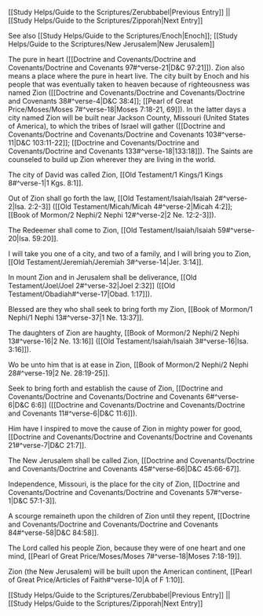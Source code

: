 [[Study Helps/Guide to the Scriptures/Zerubbabel|Previous Entry]]  ||  [[Study Helps/Guide to the Scriptures/Zipporah|Next Entry]]

 See also [[Study Helps/Guide to the Scriptures/Enoch|Enoch]]; [[Study Helps/Guide to the Scriptures/New Jerusalem|New Jerusalem]]

 The pure in heart ([[Doctrine and Covenants/Doctrine and Covenants/Doctrine and Covenants 97#^verse-21|D&C 97:21]]). Zion also means a place where the pure in heart live. The city built by Enoch and his people that was eventually taken to heaven because of righteousness was named Zion ([[Doctrine and Covenants/Doctrine and Covenants/Doctrine and Covenants 38#^verse-4|D&C 38:4]]; [[Pearl of Great Price/Moses/Moses 7#^verse-18|Moses 7:18-21, 69]]). In the latter days a city named Zion will be built near Jackson County, Missouri (United States of America), to which the tribes of Israel will gather ([[Doctrine and Covenants/Doctrine and Covenants/Doctrine and Covenants 103#^verse-11|D&C 103:11-22]]; [[Doctrine and Covenants/Doctrine and Covenants/Doctrine and Covenants 133#^verse-18|133:18]]). The Saints are counseled to build up Zion wherever they are living in the world.

 The city of David was called Zion, [[Old Testament/1 Kings/1 Kings 8#^verse-1|1 Kgs. 8:1]].

 Out of Zion shall go forth the law, [[Old Testament/Isaiah/Isaiah 2#^verse-2|Isa. 2:2-3]] ([[Old Testament/Micah/Micah 4#^verse-2|Micah 4:2]]; [[Book of Mormon/2 Nephi/2 Nephi 12#^verse-2|2 Ne. 12:2-3]]).

 The Redeemer shall come to Zion, [[Old Testament/Isaiah/Isaiah 59#^verse-20|Isa. 59:20]].

 I will take you one of a city, and two of a family, and I will bring you to Zion, [[Old Testament/Jeremiah/Jeremiah 3#^verse-14|Jer. 3:14]].

 In mount Zion and in Jerusalem shall be deliverance, [[Old Testament/Joel/Joel 2#^verse-32|Joel 2:32]] ([[Old Testament/Obadiah#^verse-17|Obad. 1:17]]).

 Blessed are they who shall seek to bring forth my Zion, [[Book of Mormon/1 Nephi/1 Nephi 13#^verse-37|1 Ne. 13:37]].

 The daughters of Zion are haughty, [[Book of Mormon/2 Nephi/2 Nephi 13#^verse-16|2 Ne. 13:16]] ([[Old Testament/Isaiah/Isaiah 3#^verse-16|Isa. 3:16]]).

 Wo be unto him that is at ease in Zion, [[Book of Mormon/2 Nephi/2 Nephi 28#^verse-19|2 Ne. 28:19-25]].

 Seek to bring forth and establish the cause of Zion, [[Doctrine and Covenants/Doctrine and Covenants/Doctrine and Covenants 6#^verse-6|D&C 6:6]] ([[Doctrine and Covenants/Doctrine and Covenants/Doctrine and Covenants 11#^verse-6|D&C 11:6]]).

 Him have I inspired to move the cause of Zion in mighty power for good, [[Doctrine and Covenants/Doctrine and Covenants/Doctrine and Covenants 21#^verse-7|D&C 21:7]].

 The New Jerusalem shall be called Zion, [[Doctrine and Covenants/Doctrine and Covenants/Doctrine and Covenants 45#^verse-66|D&C 45:66-67]].

 Independence, Missouri, is the place for the city of Zion, [[Doctrine and Covenants/Doctrine and Covenants/Doctrine and Covenants 57#^verse-1|D&C 57:1-3]].

 A scourge remaineth upon the children of Zion until they repent, [[Doctrine and Covenants/Doctrine and Covenants/Doctrine and Covenants 84#^verse-58|D&C 84:58]].

 The Lord called his people Zion, because they were of one heart and one mind, [[Pearl of Great Price/Moses/Moses 7#^verse-18|Moses 7:18-19]].

 Zion (the New Jerusalem) will be built upon the American continent, [[Pearl of Great Price/Articles of Faith#^verse-10|A of F 1:10]].

[[Study Helps/Guide to the Scriptures/Zerubbabel|Previous Entry]]  ||  [[Study Helps/Guide to the Scriptures/Zipporah|Next Entry]]